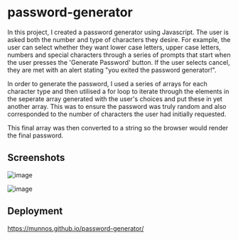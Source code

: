 # password-generator

In this project, I created a password generator using Javascript. The user is asked both the number and type of characters they desire. For example, the user can select whether they want
lower case letters, upper case letters, numbers and special characters through a series of prompts that start when the user presses the 'Generate Password' button. If the user selects cancel, they are met with an alert stating "you exited the password generator!".

In order to generate the password, I used a series of arrays for each character type and then utilised a for loop to iterate through the elements in the seperate array generated with the user's
choices and put these in yet another array. This was to ensure the password was truly random and also corresponded to the number of characters the user had initially requested.

This final array was then converted to a string so the browser would render the final password.

## Screenshots

![image](https://user-images.githubusercontent.com/88617634/180163728-67c3ba42-be20-4523-aef6-286d943b84f4.png)

![image](https://user-images.githubusercontent.com/88617634/180163904-fbf7ec71-b6c6-4ff0-8e3d-46fb610d2459.png)


## Deployment

https://munnos.github.io/password-generator/
